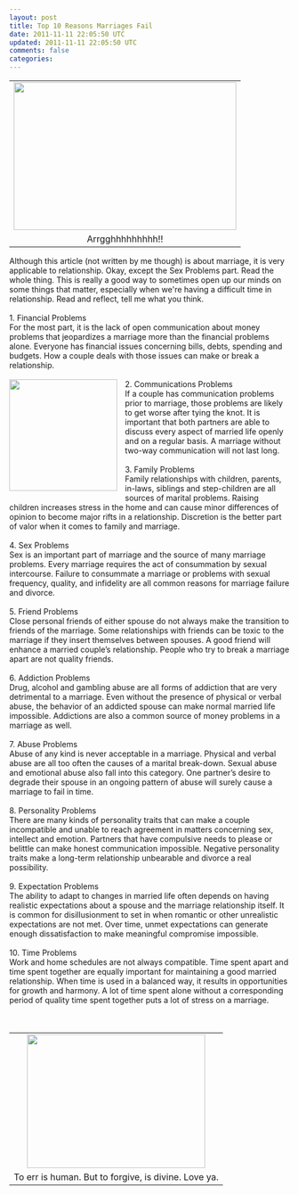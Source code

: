 ```yaml
---           
layout: post
title: Top 10 Reasons Marriages Fail
date: 2011-11-11 22:05:50 UTC
updated: 2011-11-11 22:05:50 UTC
comments: false
categories: 
---
```


<table align="center" cellpadding="0" cellspacing="0" class="tr-caption-container" style="margin-left: auto; margin-right: auto; text-align: center;"><tbody><tr><td style="text-align: center;"><a href="http://1.bp.blogspot.com/-1GCHfgDESLI/Tr2WcwMbZQI/AAAAAAAAANM/qeX4KFsiJfc/s1600/091123123740-arguing_couple.jpg" imageanchor="1" style="margin-left: auto; margin-right: auto;"><img border="0" height="265" src="http://1.bp.blogspot.com/-1GCHfgDESLI/Tr2WcwMbZQI/AAAAAAAAANM/qeX4KFsiJfc/s400/091123123740-arguing_couple.jpg" width="400" /></a></td></tr><tr><td class="tr-caption" style="text-align: center;">Arrgghhhhhhhhh!!<br /></td></tr></tbody></table>Although this article (not written by me though) is about marriage, it is very applicable to relationship. Okay, except the Sex Problems part. Read the whole thing. This is really a good way to sometimes open up our minds on some things that matter, especially when we're having a difficult time in relationship. Read and reflect, tell me what you think.<br /><br />1. Financial Problems<br />For the most part, it is the lack of open communication about money problems that jeopardizes a marriage more than the financial problems alone. Everyone has financial issues concerning bills, debts, spending and budgets. How a couple deals with those issues can make or break a relationship.<br /><br /><div class="separator" style="clear: both; text-align: center;"><a href="http://1.bp.blogspot.com/-Q9zBYbqxQBI/Tr2XIF0l0zI/AAAAAAAAANc/IWIL5heCEGQ/s1600/cutcaster-photo-100537403-Mature-business-colleagues-having-an-argument-over-white.jpg" imageanchor="1" style="clear: left; float: left; margin-bottom: 1em; margin-right: 1em;"><img border="0" height="200" src="http://1.bp.blogspot.com/-Q9zBYbqxQBI/Tr2XIF0l0zI/AAAAAAAAANc/IWIL5heCEGQ/s200/cutcaster-photo-100537403-Mature-business-colleagues-having-an-argument-over-white.jpg" width="194" /></a></div>2. Communications Problems<br />If a couple has communication problems prior to marriage, those problems are likely to get worse after tying the knot. It is important that both partners are able to discuss every aspect of married life openly and on a regular basis. A marriage without two-way communication will not last long.<br /><br />3. Family Problems<br />Family relationships with children, parents, in-laws, siblings and step-children are all sources of marital problems. Raising children increases stress in the home and can cause minor differences of opinion to become major rifts in a relationship. Discretion is the better part of valor when it comes to family and marriage.<br /><br />4. Sex Problems<br />Sex is an important part of marriage and the source of many marriage problems. Every marriage requires the act of consummation by sexual intercourse. Failure to consummate a marriage or problems with sexual frequency, quality, and infidelity are all common reasons for marriage failure and divorce.<br /><br />5. Friend Problems<br />Close personal friends of either spouse do not always make the transition to friends of the marriage. Some relationships with friends can be toxic to the marriage if they insert themselves between spouses. A good friend will enhance a married couple’s relationship. People who try to break a marriage apart are not quality friends.<br /><br />6. Addiction Problems<br />Drug, alcohol and gambling abuse are all forms of addiction that are very detrimental to a marriage. Even without the presence of physical or verbal abuse, the behavior of an addicted spouse can make normal married life impossible. Addictions are also a common source of money problems in a marriage as well.<br /><br />7. Abuse Problems<br />Abuse of any kind is never acceptable in a marriage. Physical and verbal abuse are all too often the causes of a marital break-down. Sexual abuse and emotional abuse also fall into this category. One partner’s desire to degrade their spouse in an ongoing pattern of abuse will surely cause a marriage to fail in time.<br /><br />8. Personality Problems<br />There are many kinds of personality traits that can make a couple incompatible and unable to reach agreement in matters concerning sex, intellect and emotion. Partners that have compulsive needs to please or belittle can make honest communication impossible. Negative personality traits make a long-term relationship unbearable and divorce a real possibility.<br /><br />9. Expectation Problems<br />The ability to adapt to changes in married life often depends on having realistic expectations about a spouse and the marriage relationship itself. It is common for disillusionment to set in when romantic or other unrealistic expectations are not met. Over time, unmet expectations can generate enough dissatisfaction to make meaningful compromise impossible.<br /><br />10. Time Problems<br /><div class="separator" style="clear: both; text-align: center;"></div>Work and home schedules are not always compatible. Time spent apart and time spent together are equally important for maintaining a good married relationship. When time is used in a balanced way, it results in opportunities for growth and harmony. A lot of time spent alone without a corresponding period of quality time spent together puts a lot of stress on a marriage.<br /><br /><br /><table align="center" cellpadding="0" cellspacing="0" class="tr-caption-container" style="margin-left: auto; margin-right: auto; text-align: center;"><tbody><tr><td style="text-align: center;"><a href="http://3.bp.blogspot.com/-qgcq1kwP-zg/Tr2YLjHkeAI/AAAAAAAAANs/J88y5nuUNmg/s1600/by.jpg" imageanchor="1" style="margin-left: auto; margin-right: auto;"><img border="0" height="240" src="http://3.bp.blogspot.com/-qgcq1kwP-zg/Tr2YLjHkeAI/AAAAAAAAANs/J88y5nuUNmg/s320/by.jpg" width="320" /></a></td></tr><tr><td class="tr-caption" style="text-align: center;">To err is human. But to forgive, is divine. Love ya.</td></tr></tbody></table>